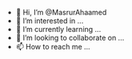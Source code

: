 - 👋 Hi, I’m @MasrurAhaamed
- 👀 I’m interested in ...
- 🌱 I’m currently learning ...
- 💞️ I’m looking to collaborate on ...
- 📫 How to reach me ...

<!---
MasrurAhaamed/MasrurAhaamed is a ✨ special ✨ repository because its `README.md` (this file) appears on your GitHub profile.
You can click the Preview link to take a look at your changes.
--->
